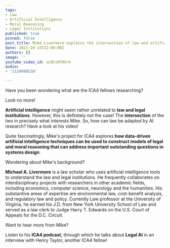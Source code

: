 ```yaml
---
tags:
- Law
- Artificial Intelligence
- Moral Reasoning
- Legal Institutions
published: true
pinned: false
post_title: Mike Livermore explains the intersection of law and artificial intelligence
date: 2021-10-15T22:00:00Z
authors: []
image: ''
youtube_video_id: uLNtvRT0Urk
audio:
- '1124098528'

---
```

Have you been wondering what are the ICA4 fellows researching?

Look no more!

**Artificial intelligence** might seem rather unrelated to **law and legal institutions**. However, this is definitely not the case! The **intersection** of the two in precisely what interests Mike. So, how can law be adapted by AI research? Have a look at his video!

Quite fascinatingly, Mike's project for ICA4 explores **how data-driven artificial intelligence techniques can be used to construct models of legal and moral reasoning that can address important outstanding questions in systems design**.

Wondering about Mike's background?

**Michael A. Livermore** is a law scholar who uses artificial intelligence tools to understand the law and legal institutions. He frequently collaborates on interdisciplinary projects with researchers in other academic fields, including economics, computer science, neurology and the humanities. His substantive areas of expertise are environmental law, cost-benefit analysis, and regulatory law and policy. Currently Law professor at the University of Virginia, he earned his J.D. from New York University School of Law and served as a law clerk to Judge Harry T. Edwards on the U.S. Court of Appeals for the D.C. Circuit.

Want to hear more from Mike?

Listen to his **ICA4 podcast**, through which he talks about **Legal AI** in an interview with Henry Taylor, another ICA4 fellow!